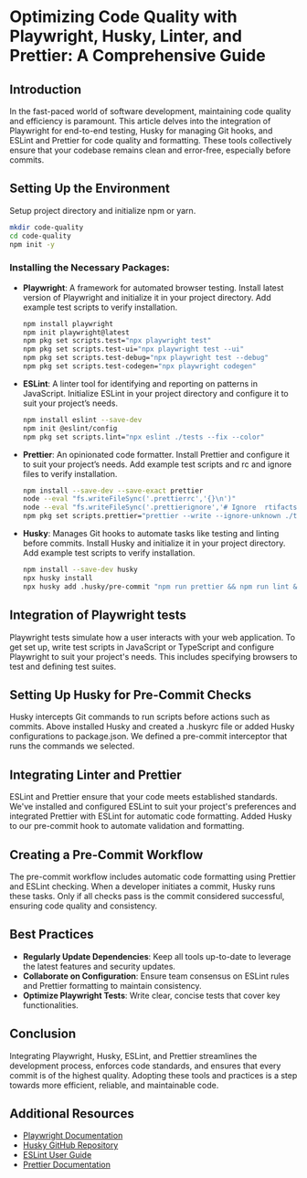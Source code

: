# Optimizing Code Quality with Playwright, Husky, Linter, and Prettier: A Comprehensive Guide

## Introduction

In the fast-paced world of software development, maintaining code quality and efficiency is paramount. This article delves into the integration of Playwright for end-to-end testing, Husky for managing Git hooks, and ESLint and Prettier for code quality and formatting. These tools collectively ensure that your codebase remains clean and error-free, especially before commits.

## Setting Up the Environment

Setup project directory and initialize npm or yarn.

```bash
mkdir code-quality
cd code-quality
npm init -y
```

### Installing the Necessary Packages:

-   **Playwright**: A framework for automated browser testing. Install latest version of Playwright and initialize it in your project directory. Add example test scripts to verify installation.

    ```bash
    npm install playwright
    npm init playwright@latest
    npm pkg set scripts.test="npx playwright test"
    npm pkg set scripts.test-ui="npx playwright test --ui"
    npm pkg set scripts.test-debug="npx playwright test --debug"
    npm pkg set scripts.test-codegen="npx playwright codegen"
    ```

-   **ESLint**: A linter tool for identifying and reporting on patterns in JavaScript. Initialize ESLint in your project directory and configure it to suit your project’s needs.

    ```bash
    npm install eslint --save-dev
    npm init @eslint/config
    npm pkg set scripts.lint="npx eslint ./tests --fix --color"
    ```

-   **Prettier**: An opinionated code formatter. Install Prettier and configure it to suit your project’s needs. Add example test scripts and rc and ignore files to verify installation.

    ```bash
    npm install --save-dev --save-exact prettier
    node --eval "fs.writeFileSync('.prettierrc','{}\n')"
    node --eval "fs.writeFileSync('.prettierignore','# Ignore  rtifacts:\nbuild')"
    npm pkg set scripts.prettier="prettier --write --ignore-unknown ./tests"
    ```

-   **Husky**: Manages Git hooks to automate tasks like testing and linting before commits. Install Husky and initialize it in your project directory. Add example test scripts to verify installation.

    ```bash
    npm install --save-dev husky
    npx husky install
    npx husky add .husky/pre-commit "npm run prettier && npm run lint && git push"
    ```

## Integration of Playwright tests

Playwright tests simulate how a user interacts with your web application. To get set up, write test scripts in JavaScript or TypeScript and configure Playwright to suit your project's needs. This includes specifying browsers to test and defining test suites.

## Setting Up Husky for Pre-Commit Checks

Husky intercepts Git commands to run scripts before actions such as commits. Above installed Husky and created a .huskyrc file or added Husky configurations to package.json. We defined a pre-commit interceptor that runs the commands we selected.

## Integrating Linter and Prettier

ESLint and Prettier ensure that your code meets established standards. We've installed and configured ESLint to suit your project's preferences and integrated Prettier with ESLint for automatic code formatting. Added Husky to our pre-commit hook to automate validation and formatting.

## Creating a Pre-Commit Workflow

The pre-commit workflow includes automatic code formatting using Prettier and ESLint checking. When a developer initiates a commit, Husky runs these tasks. Only if all checks pass is the commit considered successful, ensuring code quality and consistency.

## Best Practices

-   **Regularly Update Dependencies**: Keep all tools up-to-date to leverage the latest features and security updates.
-   **Collaborate on Configuration**: Ensure team consensus on ESLint rules and Prettier formatting to maintain consistency.
-   **Optimize Playwright Tests**: Write clear, concise tests that cover key functionalities.

## Conclusion

Integrating Playwright, Husky, ESLint, and Prettier streamlines the development process, enforces code standards, and ensures that every commit is of the highest quality. Adopting these tools and practices is a step towards more efficient, reliable, and maintainable code.

## Additional Resources

-   [Playwright Documentation](https://playwright.dev/)
-   [Husky GitHub Repository](https://github.com/typicode/husky)
-   [ESLint User Guide](https://eslint.org/docs/user-guide/)
-   [Prettier Documentation](https://prettier.io/docs/en/index.html)
